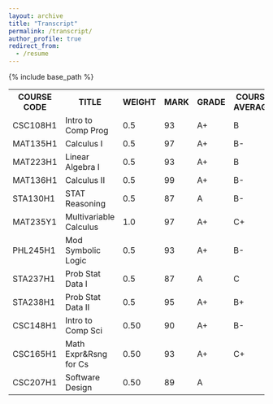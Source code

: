 ```yaml
---
layout: archive
title: "Transcript"
permalink: /transcript/
author_profile: true
redirect_from:
  - /resume
---
```


{% include base_path %}

<table style="border-collapse: collapse; border: none;">
    <tr>
        <th style="border: none;">COURSE CODE</th>
        <th style="border: none;">TITLE</th>
        <th style="border: none;">WEIGHT</th>
        <th style="border: none;">MARK</th>
        <th style="border: none;">GRADE</th>
        <th style="border: none;">COURSE AVERAGE</th>
    </tr>
    <tr>
        <td style="border: none;">CSC108H1</td>
        <td style="border: none;">Intro to Comp Prog</td>
        <td style="border: none;">0.5</td>
        <td style="border: none;">93</td>
        <td style="border: none;">A+</td>
        <td style="border: none;">B</td>
    </tr>
    <tr>
        <td style="border: none;">MAT135H1</td>
        <td style="border: none;">Calculus I</td>
        <td style="border: none;">0.5</td>
        <td style="border: none;">97</td>
        <td style="border: none;">A+</td>
        <td style="border: none;">B-</td>
    </tr>
    <tr>
        <td style="border: none;">MAT223H1</td>
        <td style="border: none;">Linear Algebra I</td>
        <td style="border: none;">0.5</td>
        <td style="border: none;">93</td>
        <td style="border: none;">A+</td>
        <td style="border: none;">B</td>
    </tr>
    <tr>
        <td style="border: none;">MAT136H1</td>
        <td style="border: none;">Calculus II</td>
        <td style="border: none;">0.5</td>
        <td style="border: none;">99</td>
        <td style="border: none;">A+</td>
        <td style="border: none;">B-</td>
    </tr>
    <tr>
        <td style="border: none;">STA130H1</td>
        <td style="border: none;">STAT Reasoning</td>
        <td style="border: none;">0.5</td>
        <td style="border: none;">87</td>
        <td style="border: none;">A</td>
        <td style="border: none;">B-</td>
    </tr>
    <tr>
        <td style="border: none;">MAT235Y1</td>
        <td style="border: none;">Multivariable Calculus</td>
        <td style="border: none;">1.0</td>
        <td style="border: none;">97</td>
        <td style="border: none;">A+</td>
        <td style="border: none;">C+</td>
    </tr>
    <tr>
        <td style="border: none;">PHL245H1</td>
        <td style="border: none;">Mod Symbolic Logic</td>
        <td style="border: none;">0.5</td>
        <td style="border: none;">93</td>
        <td style="border: none;">A+</td>
        <td style="border: none;">B-</td>
    </tr>
    <tr>
        <td style="border: none;">STA237H1</td>
        <td style="border: none;">Prob Stat Data I</td>
        <td style="border: none;">0.5</td>
        <td style="border: none;">87</td>
        <td style="border: none;">A</td>
        <td style="border: none;">C</td>
    </tr>
    <tr>
        <td style="border: none;">STA238H1</td>
        <td style="border: none;">Prob Stat Data II</td>
        <td style="border: none;">0.5</td>
        <td style="border: none;">95</td>
        <td style="border: none;">A+</td>
        <td style="border: none;">B+</td>
    </tr>
    <tr>
        <td style="border: none;">CSC148H1</td>
        <td style="border: none;">Intro to Comp Sci</td>
        <td style="border: none;">0.50</td>
        <td style="border: none;">90</td>
        <td style="border: none;">A+</td>
        <td style="border: none;">B-</td>
    </tr>
    <tr>
        <td style="border: none;">CSC165H1</td>
        <td style="border: none;">Math Expr&Rsng for Cs</td>
        <td style="border: none;">0.50</td>
        <td style="border: none;">93</td>
        <td style="border: none;">A+</td>
        <td style="border: none;">C+</td>
    </tr>
    <tr>
        <td style="border: none;">CSC207H1</td>
        <td style="border: none;">Software Design</td>
        <td style="border: none;">0.50</td>
        <td style="border: none;">89</td>
        <td style="border: none;">A</td>
        <td style="border: none;"></td>
    </tr>
</table>

